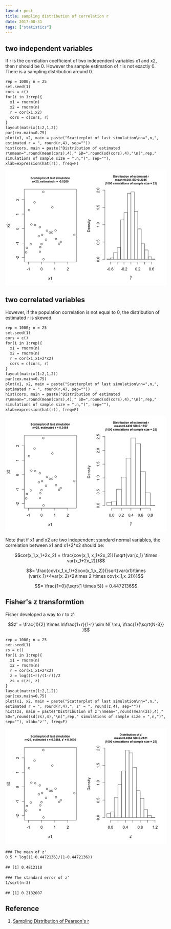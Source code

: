 ```yaml
---
layout: post
title: sampling distribution of correlation r
date: 2017-08-31
tags: ["statistics"]
---
```


two independent variables
-------------------------

If r is the correlation coefficient of two independent variables x1 and
x2, then r should be 0. However the sample estimation of r is not
exactly 0. There is a sampling distribution around 0.

    rep = 1000; n = 25
    set.seed(1)
    cors = c()
    for(i in 1:rep){
      x1 = rnorm(n)
      x2 = rnorm(n)
      r = cor(x1,x2)
      cors = c(cors, r)
    }
    layout(matrix(1:2,1,2))
    par(cex.main=0.75)
    plot(x1, x2, main = paste("Scatterplot of last simulation\nn=",n,", estimated r = ", round(r,4), sep=""))
    hist(cors, main = paste("Distribution of estimated r\nmean=",round(mean(cors),4)," SD=",round(sd(cors),4),"\n(",rep," simulations of sample size = ",n,")", sep=""), xlab=expression(hat(r)), freq=F)

![](/images/samdis_cor-chunk-1-1.png)

two correlated variables
------------------------

However, if the population correlation is not equal to 0, the
distribution of estimated r is skewed.

    rep = 1000; n = 25
    set.seed(1)
    cors = c()
    for(i in 1:rep){
      x1 = rnorm(n)
      x2 = rnorm(n)
      r = cor(x1,x1+2*x2)
      cors = c(cors, r)
    }
    layout(matrix(1:2,1,2))
    par(cex.main=0.75)
    plot(x1, x2, main = paste("Scatterplot of last simulation\nn=",n,", estimated r = ", round(r,4), sep=""))
    hist(cors, main = paste("Distribution of estimated r\nmean=",round(mean(cors),4)," SD=",round(sd(cors),4),"\n(",rep," simulations of sample size = ",n,")", sep=""), xlab=expression(hat(r)), freq=F)

![](/images/samdis_cor-chunk-2-1.png)

Note that if x1 and x2 are two independent standard normal variables,
the correlation between x1 and x1+2\*x2 should be:

$$cor(x_1,x_1+2x_2) = \frac{cov(x_1, x_1+2x_2)}{\sqrt{var(x_1) \times var(x_1+2x_2)}}$$

$$= \frac{cov(x_1,x_1)+2cov(x_1,x_2)}{\sqrt{var(x1)\times (var(x_1)+4var(x_2)+2\times 2 \times cov(x_1,x_2))}}$$

$$= \frac{1+0}{\sqrt{1 \times 5}} = 0.4472136$$

Fisher's z transformtion
------------------------

Fisher developed a way to r to z':

$$z' = \frac{1}{2} \times ln\frac{1+r}{1-r} \sim N( \mu, \frac{1}{\sqrt{N-3}} )$$

    rep = 1000; n = 25
    set.seed(1)
    zs = c()
    for(i in 1:rep){
      x1 = rnorm(n)
      x2 = rnorm(n)
      r = cor(x1,x1+2*x2)
      z = log((1+r)/(1-r))/2
      zs = c(zs, z)
    }
    layout(matrix(1:2,1,2))
    par(cex.main=0.75)
    plot(x1, x2, main = paste("Scatterplot of last simulation\nn=",n,", estimated r = ", round(r,4),", z' = ", round(z,4), sep=""))
    hist(zs, main = paste("Distribution of z'\nmean=",round(mean(zs),4)," SD=",round(sd(zs),4),"\n(",rep," simulations of sample size = ",n,")", sep=""), xlab="z'", freq=F)

![](/images/samdis_cor-chunk-3-1.png)

    ### The mean of z'
    0.5 * log((1+0.4472136)/(1-0.4472136))

    ## [1] 0.4812118

    ### The standard error of z'
    1/sqrt(n-3)

    ## [1] 0.2132007

Reference
---------

1.  [Sampling Distribution of Pearson's
    r](http://onlinestatbook.com/2/sampling_distributions/samp_dist_r.html)
